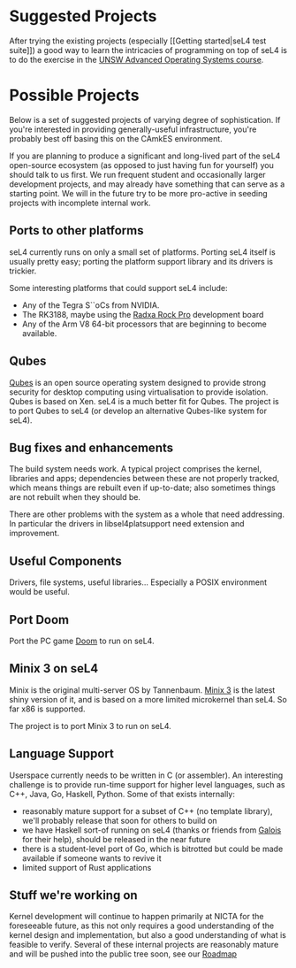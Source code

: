 # Suggested Projects


After trying the existing projects (especially [[Getting started|seL4
test suite]]) a good way to learn the intricacies of programming on
top of seL4 is to do the exercise in the
[UNSW Advanced
Operating Systems course](http://www.cse.unsw.edu.au/~cs9242/current/).

# Possible Projects


Below is a set of suggested projects of varying degree of
sophistication. If you're interested in providing generally-useful
infrastructure, you're probably best off basing this on the CAmkES
environment.

If you are planning to produce a significant and long-lived part of the
seL4 open-source ecosystem (as opposed to just having fun for yourself)
you should talk to us first. We run frequent student and occasionally
larger development projects, and may already have something that can
serve as a starting point. We will in the future try to be more
pro-active in seeding projects with incomplete internal work.

## Ports to other platforms


seL4 currently runs on only a small set of platforms. Porting seL4
itself is usually pretty easy; porting the platform support library and
its drivers is trickier.

Some interesting platforms that could support seL4 include:

- Any of the Tegra S\`\`oCs from NVIDIA.
- The RK3188, maybe using the [Radxa Rock Pro](http://radxa.com/Home) development board
- Any of the Arm V8 64-bit processors that are beginning to
      become available.

## Qubes


[Qubes](https://qubes-os.org/) is an open source operating
system designed to provide strong security for desktop computing using
virtualisation to provide isolation. Qubes is based on Xen. seL4 is a
much better fit for Qubes. The project is to port Qubes to seL4 (or
develop an alternative Qubes-like system for seL4).

## Bug fixes and enhancements


The build system needs work. A typical project comprises the kernel,
libraries and apps; dependencies between these are not properly tracked,
which means things are rebuilt even if up-to-date; also sometimes things
are not rebuilt when they should be.

There are other problems with the system as a whole that need
addressing. In particular the drivers in libsel4platsupport need
extension and improvement.

## Useful Components


Drivers, file systems, useful libraries... Especially a POSIX
environment would be useful.

## Port Doom


Port the PC game
[Doom](https://en.wikipedia.org/wiki/Doom_(1993_video_game)) to
run on seL4.

## Minix 3 on seL4


Minix is the original multi-server OS by Tannenbaum.
[Minix 3](http://www.minix3.org/) is the latest shiny version
of it, and is based on a more limited microkernel than seL4. So far x86
is supported.

The project is to port Minix 3 to run on seL4.

## Language Support


Userspace currently needs to be written in C (or assembler). An
interesting challenge is to provide run-time support for higher level
languages, such as C++, Java, Go, Haskell, Python. Some of that exists
internally:

- reasonably mature support for a subset of C++ (no template
      library), we'll probably release that soon for others to build on
- we have Haskell sort-of running on seL4 (thanks or friends from
      [Galois](https://galois.com/) for their help), should be
      released in the near future
- there is a student-level port of Go, which is bitrotted but could
      be made available if someone wants to revive it
- limited support of Rust applications

## Stuff we're working on


Kernel development will continue to happen primarily at NICTA for the
foreseeable future, as this not only requires a good understanding of
the kernel design and implementation, but also a good understanding of
what is feasible to verify. Several of these internal projects are
reasonably mature and will be pushed into the public tree soon, see our
[Roadmap](http://sel4.systems/Info/Roadmap/)
